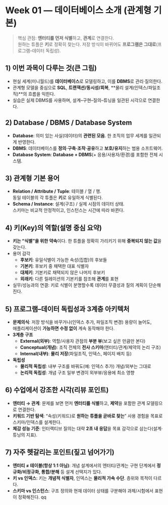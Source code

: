 # Week 01 — 데이터베이스 소개 (관계형 기본)

> 핵심 관점: **엔터티를 먼저 식별**하고, **관계**로 연결한다.  
> 원하는 튜플은 **키**로 정확히 찾는다. 저장 방식이 바뀌어도 **프로그램은 그대로**(프로그램–데이터 독립성).

## 1) 이번 과목이 다루는 것(큰 그림)
- 현실 세계(미니월드)를 **데이터베이스**로 모델링하고, 이를 **DBMS**로 관리·질의한다.
- 관계형 모델을 중심으로 **SQL**, **트랜잭션/동시성/회복**, **물리 설계(인덱스/파일조직)**의 흐름을 익힌다.
- 실습은 실제 DBMS를 사용하며, 설계–구현–질의–튜닝을 일관된 시각으로 연결한다.

## 2) Database / DBMS / Database System
- **Database**: 의미 있는 사실(데이터)의 **관련된 모음**. 한 조직의 업무 세계를 일관되게 반영한다.
- **DBMS**: 데이터베이스를 **정의·구축·조작·공유**하고 **보호/유지**하는 범용 소프트웨어.
- **Database System**: **Database + DBMS**(+ 응용/사용자/환경)를 포함한 전체 시스템.

## 3) 관계형 기본 용어
- **Relation / Attribute / Tuple**: 테이블 / 열 / 행.  
  동일 테이블의 각 튜플은 **키**로 유일하게 식별된다.
- **Schema / Instance**: 설계(구조) / 실제 시점의 데이터 상태.  
  스키마는 비교적 안정적이고, 인스턴스는 시간에 따라 바뀐다.

## 4) 키(Key)의 역할(설명 중심 요약)
- **키는 “식별”을 위한 약속**이다. 한 튜플을 정확히 가리키기 위해 **중복되지 않는 값**을 갖는다.
- 용어 감각
  - **후보키**: 유일식별이 가능한 속성(집합)의 후보들
  - **기본키**: 후보키 중 채택한 대표 식별자
  - **대체키**: 기본키로 채택되지 않은 나머지 후보키
  - **외래키**: 다른 릴레이션의 기본키를 참조해 **관계**를 표현
- 실무/성능과의 연결: 키로 식별이 분명할수록 데이터 무결성과 질의 계획이 단순해진다.

## 5) 프로그램–데이터 독립성과 3계층 아키텍처
- **문제의식**: 저장 방식을 바꾸거나(인덱스 추가, 파일조직 변경) 용량이 늘어도,  
  애플리케이션이 **가능하면 수정 없이** 계속 동작해야 한다.
- **3계층 구조**
  - **External(외부)**: 역할/사용자 관점의 **부분 뷰**(보고 싶은 만큼만 본다)
  - **Conceptual(개념)**: 조직 전체의 **전사 스키마**(엔터티/관계/제약의 논리 구조)
  - **Internal(내부)**: **물리 저장**(파일조직, 인덱스, 페이지 배치 등)
- **독립성**
  - **물리적 독립성**: 내부 구조를 바꿔도(예: 인덱스 추가) 개념/외부는 그대로
  - **논리적 독립성**: 개념 구조 일부 변경이 외부뷰/응용에 최소 영향

## 6) 수업에서 강조한 시각(리뷰 포인트)
- **엔터티 → 관계**: 문제를 보면 먼저 **엔터티를 식별**하고, **제약**을 포함한 관계 모델링으로 연결한다.
- **키워드 기반 탐색**: “속성(키워드)로 **원하는 튜플을 곧바로 찾는**” 사용 경험을 목표로 스키마/인덱스를 설계한다.
- **체감 성능 기준**: 인터랙티브 질의는 대략 **2초 내 응답**을 목표 감각으로 삼는다(설계·튜닝의 지표).

## 7) 자주 헷갈리는 포인트(짚고 넘어가기)
- **엔터티 ≠ 테이블(항상 1:1 아님)**: 개념 설계에서의 엔터티/관계는 구현 단계에서 **정규화/비정규화, 통합/분해** 등 설계 선택지가 있다.
- **키 vs 인덱스**: 키는 **개념적 식별자**, 인덱스는 **물리적 가속 수단**. 층위와 목적이 다르다.
- **스키마 vs 인스턴스**: 구조 정의와 현재 데이터 상태를 구분해야 과제/시험에서 표현이 정확해진다.
qq